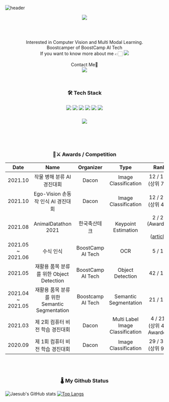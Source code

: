 ![header](https://capsule-render.vercel.app/api?type=waving&color=timeGradient&height=300&section=header&text=Hi,%20I'm%20Jaesub👋&fontSize=45&animation=fadeIn)

<p align='center'>
  
  <p align='center'>
  <a href="https://hits.seeyoufarm.com"><img src="https://hits.seeyoufarm.com/api/count/incr/badge.svg?url=https%3A%2F%2Fgithub.com%2Fshjas94&count_bg=%233D46C8&title_bg=%23555555&icon=&icon_color=%23E7E7E7&title=hits&edge_flat=true"/></a>
  </p>
  
  <br> 
  <p align='center'>
  <br> Interested in Computer Vision and Multi Modal Learning.
  <br> Boostcamper of BoostCamp AI Tech
  <br> If you want to know more about me 👉🏻 <a href=https://water-yacht-eaa.notion.site/Who-am-I-d2d6453bb4394fd8b0cf595c0c5116e3><img src="https://img.shields.io/badge/Notion-000000?style=flat&logo=Notion&logoColor=white"/></a>
  <br><br>Contact Me📩
  <br> <a href="mailto:shjas94@outlook.kr"><img src=https://img.shields.io/badge/Outlook-0078D4?&style=flat-square&logo=Microsoft-Outlook&logocolor=white/></a>
  </p>

</p>
<p align='center'>
<br>

<h3 align='center'>🛠 Tech Stack</h3>

  <h3 align='center'><img src="https://img.shields.io/badge/Python-3766AB?style=flat&logo=Python&logoColor=white">
  <img src="https://img.shields.io/badge/Pytorch-FF3232?style=flat&logo=Pytorch&logoColor=white">
  <img src="https://img.shields.io/badge/Tensorflow-FF6F00?style=flat&logo=Tensorflow&logoColor=white">
  <img src="https://img.shields.io/badge/scikit learn-F7931E?style=flat&logo=scikit-learn&logoColor=white">
  <img src="https://img.shields.io/badge/Numpy-1E8449?style=flat&logo=Numpy&logoColor=white">
  <img src="https://img.shields.io/badge/Pandas-FF8C0A?style=flat&logo=Pandas&logoColor=white"> 
  </h3>
  <h3 align='center'>
  <img src="https://img.shields.io/badge/OpenCV-5C3EE8?style=flat&logo=OpenCV&logoColor=white"> 
</h3>
</br>
</p>

<br>
<h3 align='center'>🥇⚔️ Awards / Competition</h3>

|  Date   |               Name               |  Organizer   |               Type               |                                               Rank                                                |
| :-----: | :------------------------------: | :----------: | :------------------------------: | :-----------------------------------------------------------------------------------------------: |
| 2021.10 | 작물 병해 분류 AI 경진대회 | Dacon | Image Classification | 12 / 170 (상위 7%) |
| 2021.10 | Ego-Vision 손동작 인식 AI 경진대회 | Dacon | Image Classification | 12 / 290 (상위 4%) |
| 2021.08 |       AnimalDatathon 2021        | 한국축산테크 |       Keypoint Estimation        | 2 / 22 (Awarded)</br></br>([article](http://www.lamb.international/news/articleView.html?idxno=1672)) |
| 2021.05 ~ 2021.06 | 수식 인식 | BoostCamp AI Tech | OCR | 5 / 12 |
| 2021.05 | 재활용 품목 분류를 위한 Object Detection | BoostCamp AI Tech | Object Detection | 42 / 120 |
| 2021.04 ~ 2021.05 | 재활용 품목 분류를 위한 Semantic Segmentation | Boostcamp AI Tech | Semantic Segmentation | 21 / 124 |
| 2021.03 | 제 2회 컴퓨터 비전 학습 경진대회 |    Dacon     | Multi Label Image Classification | 4 / 215 (상위 4%, Awarded)                                          |
| 2020.09 | 제 1회 컴퓨터 비전 학습 경진대회 | Dacon | Image Classification | 29 / 356 (상위 9%) |

</br>

</br>

<h3 align="center">🌡 My Github Status</h3>

<div align="center>

[![Jaesub's GitHub stats](https://github-readme-stats.vercel.app/api?username=shjas94&hide_title=false&show_icons=true&include_all_commits=true&disable_animations=false&theme=material-palenight)](https://github.com/anuraghazra/github-readme-stats) [![Top Langs](https://github-readme-stats.vercel.app/api/top-langs/?username=shjas94&layout=compact&theme=material-palenight)](https://github.com/anuraghazra/github-readme-stats)

</div>
